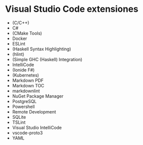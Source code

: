 # Visual Studio Code extensiones

* (C/C++)
* C#
* (CMake Tools)
* Docker
* ESLint
* (Haskell Syntax Highlighting)
* (hlint)
* (Simple GHC (Haskell) Integration)
* IntelliCode
* (Ionide F#)
* (Kubernetes)
* Markdown PDF
* Markdown TOC
* markdownlint
* NuGet Package Manager
* PostgreSQL
* Powershell
* Remote Development
* SQLite
* TSLint
* Visual Studio IntelliCode
* vscode-proto3
* YAML
